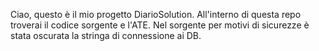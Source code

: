 Ciao, 
questo è il mio progetto DiarioSolution. All'interno di questa repo troverai il codice sorgente e l'ATE. 
Nel sorgente per motivi di sicurezze è stata oscurata la stringa di connessione ai DB.
